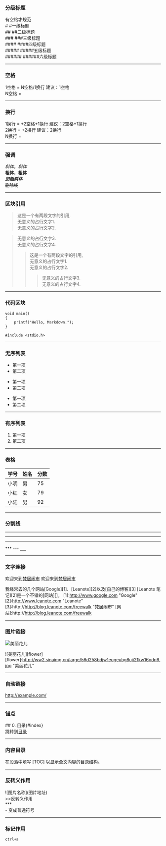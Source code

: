 
### 分级标题
有空格才规范  
\# #一级标题  
\## ##二级标题  
\### ###三级标题  
\#### ####四级标题  
\##### #####五级标题  
\###### ######六级标题  

---
### 空格  
1空格 = N空格/1换行 建议：1空格  
N空格 =

---
### 换行  
1换行 = +2空格+1换行 建议：2空格+1换行  
2换行 = +2换行 建议：2换行  
N换行 =

---
### 强调  
*斜体*，_斜体_  
**粗体**，__粗体__  
***加粗斜体***  
~~删除线~~

---
### 区块引用
> 这是一个有两段文字的引用,  
无意义的占行文字1.  
无意义的占行文字2.  

> 无意义的占行文字3.  
无意义的占行文字4.
>>这是一个有两段文字的引用,  
无意义的占行文字1.  
无意义的占行文字2. 
>>> 无意义的占行文字3.  
无意义的占行文字4.

---
### 代码区块
	void main()
	{
		printf("Hello, Markdown.");
	}

	#include <stdio.h>

---
### 无序列表
- 第一项  
- 第二项
+ 第一项
+ 第二项
* 第一项
* 第二项

---
### 有序列表
1. 第一项  
2. 第二项

---
### 表格
学号|姓名|分数
-|-|-
小明|男|75
小红|女|79
小陆|男|92

---
### 分割线
***
---
___
\*** --- ___

---
### 文字连接
欢迎来到[梵居闹市](http://blog.leanote.com/freewalk)
欢迎来到[梵居闹市](http://blog.leanote.com/freewalk "梵居闹市")

我经常去的几个网站[Google][1]、[Leanote][2]以及[自己的博客][3]
[Leanote 笔记][2]是一个不错的[网站][]。
[1]:http://www.google.com "Google"
[2]:http://www.leanote.com "Leanote"
[3]:http://http://blog.leanote.com/freewalk "梵居闹市"
[网站]:http://http://blog.leanote.com/freewalk

---
### 图片链接
![美丽花儿](http://ww2.sinaimg.cn/large/56d258bdjw1eugeubg8ujj21kw16odn6.jpg "美丽花儿")

![美丽花儿][flower]
[flower]:http://ww2.sinaimg.cn/large/56d258bdjw1eugeubg8ujj21kw16odn6.jpg  "美丽花儿"

---
### 自动链接
<http://example.com/>

---
### 锚点
\## 0. 目录{#index}  
跳转到[目录](#index)

---
### 内容目录
在段落中填写 [TOC] 以显示全文内容的目录结构。

---
### 反转义作用  
\!\[图片名称]\(图片地址)  
\>>反转义作用  
\***  
\- 变成普通符号  

---
### 标记作用 
`ctrl+a`
